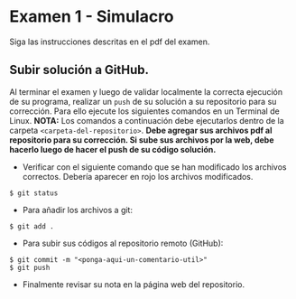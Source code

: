 # Examen 1 - Simulacro

Siga las instrucciones descritas en el pdf del examen.

## Subir solución a GitHub.
Al terminar el examen y luego de validar localmente la correcta ejecución de su programa, realizar un `push` de su solución a su repositorio para su corrección. Para ello ejecute los siguientes comandos en un Terminal de Linux. **NOTA:** Los comandos a continuación debe ejecutarlos dentro de la carpeta `<carpeta-del-repositorio>`. **Debe agregar sus archivos pdf al repositorio para su corrección. Si sube sus archivos por la web, debe hacerlo luego de hacer el push de su código solución.**

- Verificar con el siguiente comando que se han modificado los archivos correctos. Debería aparecer en rojo los archivos modificados.
```
$ git status
```
- Para añadir los archivos a git:
```
$ git add .
```
- Para subir sus códigos al repositorio remoto (GitHub):
```
$ git commit -m "<ponga-aqui-un-comentario-util>"
$ git push
```
- Finalmente revisar su nota en la página web del repositorio.

